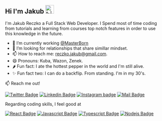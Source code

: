 ## Hi I'm Jakub <img src="https://user-images.githubusercontent.com/1303154/88677602-1635ba80-d120-11ea-84d8-d263ba5fc3c0.gif" width="28px" height="28px" alt="hi">

I'm Jakub Reczko a Full Stack Web Developer. I Spend most of time coding from tutorials and learning from courses top notch features in order to use this knowledge in the future.

- 🔭 I’m currently working [@MasterBorn](https://www.masterborn.com/)
- 🌳 I’m looking for relationships that share simillar mindset.
- 📫 How to reach me: reczko.jakub@gmail.com.
- 😄 Pronouns: Kuba, Wazon, Zenek.
- 🌶 Fun fact: I ate the hottest pepper in the world and I'm still alive.
- ✨ Fun fact two: I can do a backflip. From standing. I'm in my 30's.

:mailbox: Reach me out!

[![Twitter Badge](https://img.shields.io/badge/-@imvanzen-1ca0f1?style=flat&labelColor=1ca0f1&logo=twitter&logoColor=white&link=https://twitter.com/imvanzen)](https://twitter.com/imvanzen) [![Linkedin Badge](https://img.shields.io/badge/-jreczko-0e76a8?style=flat&labelColor=0e76a8&logo=linkedin&logoColor=white)](https://www.linkedin.com/in/jreczko/) [![Instagram badge](https://img.shields.io/badge/-@lubie.ostre-e84393?style=flat&labelColor=e84393&logo=instagram&logoColor=white)](https://instagram.com/lubie.ostre) [![Mail Badge](https://img.shields.io/badge/-reczko.jakub-c0392b?style=flat&labelColor=c0392b&logo=gmail&logoColor=white)](mailto:reczko.jakub@gmail.com)


Regarding coding skills, I feel good at

[![React Badge](https://img.shields.io/badge/-React-61DBFB?style=for-the-badge&labelColor=black&logo=react&logoColor=61DBFB)](#) [![Javascript Badge](https://img.shields.io/badge/-Javascript-F0DB4F?style=for-the-badge&labelColor=black&logo=javascript&logoColor=F0DB4F)](#) [![Typescript Badge](https://img.shields.io/badge/-Typescript-007acc?style=for-the-badge&labelColor=black&logo=typescript&logoColor=007acc)](#) [![Nodejs Badge](https://img.shields.io/badge/-Nodejs-3C873A?style=for-the-badge&labelColor=black&logo=node.js&logoColor=3C873A)](#)
